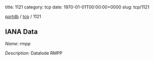 title: 1121
category: tcp
date: 1970-01-01T00:00:00+0000
slug: tcp/1121

[portdb](/) / [tcp](/category/tcp.html) / 1121


## IANA Data

_Name:_ rmpp

_Description:_ Datalode RMPP

